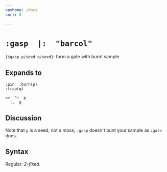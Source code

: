 ```yaml
---
navhome: /docs
sort: 8

---
```


# `:gasp  |:  "barcol"`

`{$gasp p/seed q/seed}`: form a gate with burnt sample.

## Expands to

```
:pin  :burn(p)
:trap(q)
```

```
=>  ^~  p
  |.  q
```

## Discussion

Note that `p` is a seed, not a moss; `:gasp` doesn't bunt your sample as
`:gate` does.

## Syntax

Regular: *2-fixed*.
